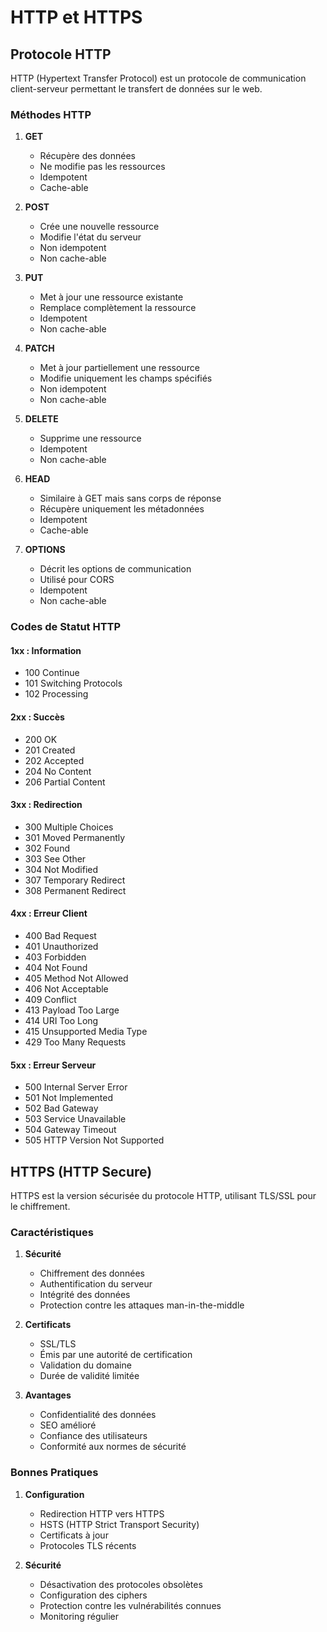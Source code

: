 # HTTP et HTTPS

## Protocole HTTP

HTTP (Hypertext Transfer Protocol) est un protocole de communication client-serveur permettant le transfert de données sur le web.

### Méthodes HTTP

1. **GET**
   - Récupère des données
   - Ne modifie pas les ressources
   - Idempotent
   - Cache-able

2. **POST**
   - Crée une nouvelle ressource
   - Modifie l'état du serveur
   - Non idempotent
   - Non cache-able

3. **PUT**
   - Met à jour une ressource existante
   - Remplace complètement la ressource
   - Idempotent
   - Non cache-able

4. **PATCH**
   - Met à jour partiellement une ressource
   - Modifie uniquement les champs spécifiés
   - Non idempotent
   - Non cache-able

5. **DELETE**
   - Supprime une ressource
   - Idempotent
   - Non cache-able

6. **HEAD**
   - Similaire à GET mais sans corps de réponse
   - Récupère uniquement les métadonnées
   - Idempotent
   - Cache-able

7. **OPTIONS**
   - Décrit les options de communication
   - Utilisé pour CORS
   - Idempotent
   - Non cache-able

### Codes de Statut HTTP

#### 1xx : Information
- 100 Continue
- 101 Switching Protocols
- 102 Processing

#### 2xx : Succès
- 200 OK
- 201 Created
- 202 Accepted
- 204 No Content
- 206 Partial Content

#### 3xx : Redirection
- 300 Multiple Choices
- 301 Moved Permanently
- 302 Found
- 303 See Other
- 304 Not Modified
- 307 Temporary Redirect
- 308 Permanent Redirect

#### 4xx : Erreur Client
- 400 Bad Request
- 401 Unauthorized
- 403 Forbidden
- 404 Not Found
- 405 Method Not Allowed
- 406 Not Acceptable
- 409 Conflict
- 413 Payload Too Large
- 414 URI Too Long
- 415 Unsupported Media Type
- 429 Too Many Requests

#### 5xx : Erreur Serveur
- 500 Internal Server Error
- 501 Not Implemented
- 502 Bad Gateway
- 503 Service Unavailable
- 504 Gateway Timeout
- 505 HTTP Version Not Supported

## HTTPS (HTTP Secure)

HTTPS est la version sécurisée du protocole HTTP, utilisant TLS/SSL pour le chiffrement.

### Caractéristiques

1. **Sécurité**
   - Chiffrement des données
   - Authentification du serveur
   - Intégrité des données
   - Protection contre les attaques man-in-the-middle

2. **Certificats**
   - SSL/TLS
   - Émis par une autorité de certification
   - Validation du domaine
   - Durée de validité limitée

3. **Avantages**
   - Confidentialité des données
   - SEO amélioré
   - Confiance des utilisateurs
   - Conformité aux normes de sécurité

### Bonnes Pratiques

1. **Configuration**
   - Redirection HTTP vers HTTPS
   - HSTS (HTTP Strict Transport Security)
   - Certificats à jour
   - Protocoles TLS récents

2. **Sécurité**
   - Désactivation des protocoles obsolètes
   - Configuration des ciphers
   - Protection contre les vulnérabilités connues
   - Monitoring régulier
